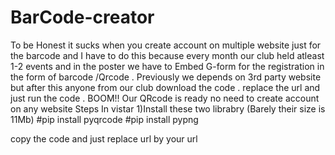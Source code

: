 # BarCode-creator
To be Honest it sucks when you create account on multiple website just for the barcode and I have to do this because every month our club held atleast 1-2 events and in the poster  we have to Embed G-form for the registration in the form of barcode /Qrcode . Previously we  depends on 3rd party website but after this anyone from our club download the code . replace the url and just run the code .
BOOM!!
Our QRcode is ready no need to create account on any website
Steps In vistar
1)Install these two librabry (Barely their size is 11Mb)
#pip install pyqrcode
#pip install pypng

copy the code and just replace url by your url
